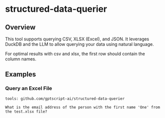 # structured-data-querier

## Overview
This tool supports querying CSV, XLSX (Excel), and JSON. It leverages DuckDB and the LLM to allow querying your data using natural language.

For optimal results with csv and xlsx, the first row should contain the column names.


## Examples

### Query an Excel File
```gptscript
tools: github.com/gptscript-ai/structured-data-querier

What is the email address of the person with the first name 'One' from the test.xlsx file?
```